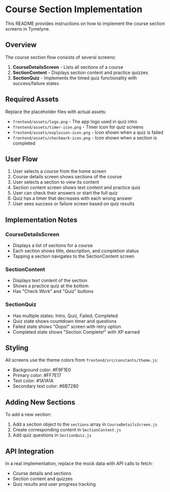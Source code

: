# Course Section Implementation

This README provides instructions on how to implement the course section screens in Tymelyne.

## Overview

The course section flow consists of several screens:

1. **CourseDetailsScreen** - Lists all sections of a course
2. **SectionContent** - Displays section content and practice quizzes
3. **SectionQuiz** - Implements the timed quiz functionality with success/failure states

## Required Assets

Replace the placeholder files with actual assets:

- `frontend/assets/logo.png` - The app logo used in quiz intro
- `frontend/assets/timer-icon.png` - Timer icon for quiz screens
- `frontend/assets/explosion-icon.png` - Icon shown when a quiz is failed
- `frontend/assets/checkmark-icon.png` - Icon shown when a section is completed

## User Flow

1. User selects a course from the home screen
2. Course details screen shows sections of the course
3. User selects a section to view its content
4. Section content screen shows text content and practice quiz
5. User can check their answers or start the full quiz
6. Quiz has a timer that decreases with each wrong answer
7. User sees success or failure screen based on quiz results

## Implementation Notes

### CourseDetailsScreen

- Displays a list of sections for a course
- Each section shows title, description, and completion status
- Tapping a section navigates to the SectionContent screen

### SectionContent

- Displays text content of the section
- Shows a practice quiz at the bottom
- Has "Check Work" and "Quiz" buttons

### SectionQuiz

- Has multiple states: Intro, Quiz, Failed, Completed
- Quiz state shows countdown timer and questions
- Failed state shows "Oops!" screen with retry option
- Completed state shows "Section Complete!" with XP earned

## Styling

All screens use the theme colors from `frontend/src/constants/theme.js`:

- Background color: #F9F1E0
- Primary color: #FF7E17
- Text color: #1A1A1A
- Secondary text color: #6B7280

## Adding New Sections

To add a new section:

1. Add a section object to the `sections` array in `CourseDetailsScreen.js`
2. Create corresponding content in `SectionContent.js`
3. Add quiz questions in `SectionQuiz.js`

## API Integration

In a real implementation, replace the mock data with API calls to fetch:

- Course details and sections
- Section content and quizzes
- Quiz results and user progress tracking 